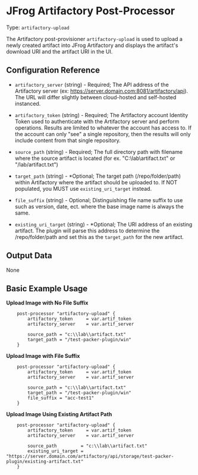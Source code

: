 # JFrog Artifactory Post-Processor

Type:  `artifactory-upload`

The Artifactory post-provisioner `artifactory-upload` is used to upload a newly created artifact into JFrog Artifactory and displays the artifact's download URI and the artifact URI in the UI.


## Configuration Reference

- `artifactory_server` (string) - Required; The API address of the Artifactory server (ex: https://server.domain.com:8081/artifactory/api). The URL will differ slightly between cloud-hosted and self-hosted instanced.
- `artifactory_token` (string) - Required; The Artifactory account Identity Token used to authenticate with the Artifactory server and perform operations. Results are limited to whatever the account has access to. If the account can only "see" a single repository, then the results will only include content from that single repository.

- `source_path` (string) - Required; The full directory path with filename where the source artifact is located (for ex. "C:\\lab\\artifact.txt" or "/lab/artifact.txt")
- `target_path` (string) - *Optional; The target path (/repo/folder/path) within Artifactory where the artifact should be uploaded to. If NOT populated, you MUST use `existing_uri_target` instead.
- `file_suffix` (string) - Optional; Distinguishing file name suffix to use such as version, date, ect. where the base image name is always the same.
- `existing_uri_target` (string) - *Optional; The URI address of an existing artifact. The plugin will parse this address to determine the /repo/folder/path and set this as the `target_path` for the new artifact.

## Output Data

None


## Basic Example Usage

**Upload Image with No File Suffix**
```hcl
	post-processor "artifactory-upload" {
		artifactory_token     = var.artif_token  
        artifactory_server    = var.artif_server 
			
		source_path = "c:\\lab\\artifact.txt"
		target_path = "/test-packer-plugin/win"
	}
```

**Upload Image with File Suffix**
```hcl
	post-processor "artifactory-upload" {
		artifactory_token     = var.artif_token  
        artifactory_server    = var.artif_server 
			
		source_path = "c:\\lab\\artifact.txt"
		target_path = "/test-packer-plugin/win"
		file_suffix = "acc-test1"
	}
```

**Upload Image Using Existing Artifact Path**
```hcl
	post-processor "artifactory-upload" {
		artifactory_token     = var.artif_token  
        artifactory_server    = var.artif_server 
			
		source_path         = "c:\\lab\\artifact.txt"
		existing_uri_target = "https://server.domain.com/artifactory/api/storage/test-packer-plugin/existing-artifact.txt"
	}
```